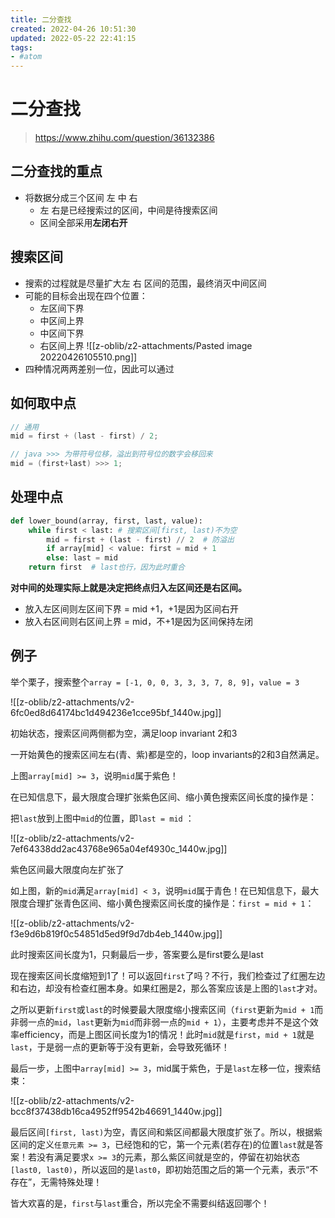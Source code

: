 ```yaml
---
title: 二分查找
created: 2022-04-26 10:51:30
updated: 2022-05-22 22:41:15
tags: 
- #atom
---
```

# 二分查找

> https://www.zhihu.com/question/36132386

## 二分查找的重点
- 将数据分成三个区间 左 中 右
	- 左 右是已经搜索过的区间，中间是待搜索区间
	- 区间全部采用**左闭右开**

## 搜索区间

- 搜索的过程就是尽量扩大左 右 区间的范围，最终消灭中间区间
- 可能的目标会出现在四个位置：
	- 左区间下界
	- 中区间上界
	- 中区间下界
	- 右区间上界
	![[z-oblib/z2-attachments/Pasted image 20220426105510.png]]
- 四种情况两两差别一位，因此可以通过

## 如何取中点

```java
// 通用
mid = first + (last - first) / 2;

// java >>> 为带符号位移，溢出到符号位的数字会移回来
mid = (first+last) >>> 1;
```

## 处理中点

```python
def lower_bound(array, first, last, value):
    while first < last: # 搜索区间[first, last)不为空
        mid = first + (last - first) // 2  # 防溢出
        if array[mid] < value: first = mid + 1
        else: last = mid
    return first  # last也行，因为此时重合
```

**对中间的处理实际上就是决定把终点归入左区间还是右区间。**
- 放入左区间则左区间下界 = mid +1，+1是因为区间右开
- 放入右区间则右区间上界 = mid，不+1是因为区间保持左闭

## 例子

举个栗子，搜索整个`array = [-1, 0, 0, 3, 3, 3, 7, 8, 9]`，`value = 3`

![[z-oblib/z2-attachments/v2-6fc0ed8d64174bc1d494236e1cce95bf_1440w.jpg]]

初始状态，搜索区间两侧都为空，满足loop invariant 2和3

一开始黄色的搜索区间左右(青、紫)都是空的，loop invariants的2和3自然满足。

上图`array[mid] >= 3`，说明`mid`属于紫色！

在已知信息下，最大限度合理扩张紫色区间、缩小黄色搜索区间长度的操作是：

把`last`放到上图中`mid`的位置，即`last = mid` ：

![[z-oblib/z2-attachments/v2-7ef64338dd2ac43768e965a04ef4930c_1440w.jpg]]

紫色区间最大限度向左扩张了

如上图，新的`mid`满足`array[mid] < 3`，说明`mid`属于青色！在已知信息下，最大限度合理扩张青色区间、缩小黄色搜索区间长度的操作是：`first = mid + 1`：

![[z-oblib/z2-attachments/v2-f3e9d6b819f0c54851d5ed9f9d7db4eb_1440w.jpg]]

此时搜索区间长度为1，只剩最后一步，答案要么是first要么是last

现在搜索区间长度缩短到1了！可以返回`first`了吗？不行，我们检查过了红圈左边和右边，却没有检查红圈本身。如果红圈是2，那么答案应该是上图的`last`才对。

之所以更新`first`或`last`的时候要最大限度缩小搜索区间（`first`更新为`mid + 1`而非弱一点的`mid`，`last`更新为`mid`而非弱一点的`mid + 1`），主要考虑并不是这个效率efficiency，而是上图区间长度为1的情况！此时`mid`就是`first`，`mid + 1`就是`last`，于是弱一点的更新等于没有更新，会导致死循环！

最后一步，上图中`array[mid] >= 3`，mid属于紫色，于是`last`左移一位，搜索结束：

![[z-oblib/z2-attachments/v2-bcc8f37438db16ca4952ff9542b46691_1440w.jpg]]

最后区间`[first, last)`为空，青区间和紫区间都最大限度扩张了。所以，根据紫区间的定义`任意元素 >= 3`，已经饱和的它，第一个元素(若存在)的位置`last`就是答案！若没有满足要求`x >= 3`的元素，那么紫区间就是空的，停留在初始状态`[last0, last0)`，所以返回的是`last0`，即初始范围之后的第一个元素，表示“不存在”，无需特殊处理！

皆大欢喜的是，`first`与`last`重合，所以完全不需要纠结返回哪个！
